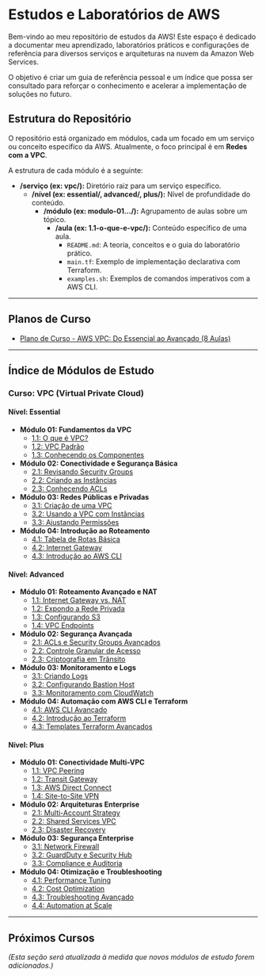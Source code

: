 # Estudos e Laboratórios de AWS

Bem-vindo ao meu repositório de estudos da AWS! Este espaço é dedicado a documentar meu aprendizado, laboratórios práticos e configurações de referência para diversos serviços e arquiteturas na nuvem da Amazon Web Services.

O objetivo é criar um guia de referência pessoal e um índice que possa ser consultado para reforçar o conhecimento e acelerar a implementação de soluções no futuro.

## Estrutura do Repositório

O repositório está organizado em módulos, cada um focado em um serviço ou conceito específico da AWS. Atualmente, o foco principal é em **Redes com a VPC**.

A estrutura de cada módulo é a seguinte:

-   **/serviço (ex: vpc/):** Diretório raiz para um serviço específico.
    -   **/nível (ex: essential/, advanced/, plus/):** Nível de profundidade do conteúdo.
        -   **/módulo (ex: modulo-01.../):** Agrupamento de aulas sobre um tópico.
            -   **/aula (ex: 1.1-o-que-e-vpc/):** Conteúdo específico de uma aula.
                -   `README.md`: A teoria, conceitos e o guia do laboratório prático.
                -   `main.tf`: Exemplo de implementação declarativa com Terraform.
                -   `examples.sh`: Exemplos de comandos imperativos com a AWS CLI.

---

## Planos de Curso

- [Plano de Curso - AWS VPC: Do Essencial ao Avançado (8 Aulas)](./README-CURSO-ADVANCED.md)

---

## Índice de Módulos de Estudo

### Curso: VPC (Virtual Private Cloud)

#### Nível: Essential

-   **Módulo 01: Fundamentos da VPC**
    -   [1.1: O que é VPC?](./vpc/essential/modulo-01-fundamentos-da-vpc/1.1-o-que-e-vpc/README.md)
    -   [1.2: VPC Padrão](./vpc/essential/modulo-01-fundamentos-da-vpc/1.2-vpc-padrao/README.md)
    -   [1.3: Conhecendo os Componentes](./vpc/essential/modulo-01-fundamentos-da-vpc/1.3-conhecendo-os-componentes/README.md)
-   **Módulo 02: Conectividade e Segurança Básica**
    -   [2.1: Revisando Security Groups](./vpc/essential/modulo-02-conectividade-e-seguranca-basica/2.1-revisando-security-groups/README.md)
    -   [2.2: Criando as Instâncias](./vpc/essential/modulo-02-conectividade-e-seguranca-basica/2.2-criando-as-instancias/README.md)
    -   [2.3: Conhecendo ACLs](./vpc/essential/modulo-02-conectividade-e-seguranca-basica/2.3-conhecendo-acls/README.md)
-   **Módulo 03: Redes Públicas e Privadas**
    -   [3.1: Criação de uma VPC](./vpc/essential/modulo-03-redes-publicas-e-privadas/3.1-criacao-de-uma-vpc/README.md)
    -   [3.2: Usando a VPC com Instâncias](./vpc/essential/modulo-03-redes-publicas-e-privadas/3.2-usando-a-vpc-com-instancias/README.md)
    -   [3.3: Ajustando Permissões](./vpc/essential/modulo-03-redes-publicas-e-privadas/3.3-ajustando-permissoes/README.md)
-   **Módulo 04: Introdução ao Roteamento**
    -   [4.1: Tabela de Rotas Básica](./vpc/essential/modulo-04-introducao-ao-roteamento/4.1-tabela-de-rotas-basica/README.md)
    -   [4.2: Internet Gateway](./vpc/essential/modulo-04-introducao-ao-roteamento/4.2-internet-gateway/README.md)
    -   [4.3: Introdução ao AWS CLI](./vpc/essential/modulo-04-introducao-ao-roteamento/4.3-introducao-ao-aws-cli/README.md)

#### Nível: Advanced

-   **Módulo 01: Roteamento Avançado e NAT**
    -   [1.1: Internet Gateway vs. NAT](./vpc/advanced/modulo-01-roteamento-avancado-e-nat/1.1-internet-gateway-vs-nat/README.md)
    -   [1.2: Expondo a Rede Privada](./vpc/advanced/modulo-01-roteamento-avancado-e-nat/1.2-expondo-a-rede-privada/README.md)
    -   [1.3: Configurando S3](./vpc/advanced/modulo-01-roteamento-avancado-e-nat/1.3-configurando-s3/README.md)
    -   [1.4: VPC Endpoints](./vpc/advanced/modulo-01-roteamento-avancado-e-nat/1.4-vpc-endpoints/README.md)
-   **Módulo 02: Segurança Avançada**
    -   [2.1: ACLs e Security Groups Avançados](./vpc/advanced/modulo-02-seguranca-avancada/2.1-acls-e-security-groups-avancados/README.md)
    -   [2.2: Controle Granular de Acesso](./vpc/advanced/modulo-02-seguranca-avancada/2.2-controle-granular-de-acesso/README.md)
    -   [2.3: Criptografia em Trânsito](./vpc/advanced/modulo-02-seguranca-avancada/2.3-criptografia-em-transito/README.md)
-   **Módulo 03: Monitoramento e Logs**
    -   [3.1: Criando Logs](./vpc/advanced/modulo-03-monitoramento-e-logs/3.1-criando-logs/README.md)
    -   [3.2: Configurando Bastion Host](./vpc/advanced/modulo-03-monitoramento-e-logs/3.2-configurando-bastion-host/README.md)
    -   [3.3: Monitoramento com CloudWatch](./vpc/advanced/modulo-03-monitoramento-e-logs/3.3-monitoramento-com-cloudwatch/README.md)
-   **Módulo 04: Automação com AWS CLI e Terraform**
    -   [4.1: AWS CLI Avançado](./vpc/advanced/modulo-04-automacao-com-aws-cli-e-terraform/4.1-aws-cli-avancado/README.md)
    -   [4.2: Introdução ao Terraform](./vpc/advanced/modulo-04-automacao-com-aws-cli-e-terraform/4.2-introducao-ao-terraform/README.md)
    -   [4.3: Templates Terraform Avançados](./vpc/advanced/modulo-04-automacao-com-aws-cli-e-terraform/4.3-templates-terraform-avancados/README.md)

#### Nível: Plus

-   **Módulo 01: Conectividade Multi-VPC**
    -   [1.1: VPC Peering](./vpc/plus/modulo-01-conectividade-multi-vpc/1.1-vpc-peering/README.md)
    -   [1.2: Transit Gateway](./vpc/plus/modulo-01-conectividade-multi-vpc/1.2-transit-gateway/README.md)
    -   [1.3: AWS Direct Connect](./vpc/plus/modulo-01-conectividade-multi-vpc/1.3-aws-direct-connect/README.md)
    -   [1.4: Site-to-Site VPN](./vpc/plus/modulo-01-conectividade-multi-vpc/1.4-site-to-site-vpn/README.md)
-   **Módulo 02: Arquiteturas Enterprise**
    -   [2.1: Multi-Account Strategy](./vpc/plus/modulo-02-arquiteturas-enterprise/2.1-multi-account-strategy/README.md)
    -   [2.2: Shared Services VPC](./vpc/plus/modulo-02-arquiteturas-enterprise/2.2-shared-services-vpc/README.md)
    -   [2.3: Disaster Recovery](./vpc/plus/modulo-02-arquiteturas-enterprise/2.3-disaster-recovery/README.md)
-   **Módulo 03: Segurança Enterprise**
    -   [3.1: Network Firewall](./vpc/plus/modulo-03-seguranca-enterprise/3.1-network-firewall/README.md)
    -   [3.2: GuardDuty e Security Hub](./vpc/plus/modulo-03-seguranca-enterprise/3.2-guardduty-e-security-hub/README.md)
    -   [3.3: Compliance e Auditoria](./vpc/plus/modulo-03-seguranca-enterprise/3.3-compliance-e-auditoria/README.md)
-   **Módulo 04: Otimização e Troubleshooting**
    -   [4.1: Performance Tuning](./vpc/plus/modulo-04-otimizacao-e-troubleshooting/4.1-performance-tuning/README.md)
    -   [4.2: Cost Optimization](./vpc/plus/modulo-04-otimizacao-e-troubleshooting/4.2-cost-optimization/README.md)
    -   [4.3: Troubleshooting Avançado](./vpc/plus/modulo-04-otimizacao-e-troubleshooting/4.3-troubleshooting-avancado/README.md)
    -   [4.4: Automation at Scale](./vpc/plus/modulo-04-otimizacao-e-troubleshooting/4.4-automation-at-scale/README.md)

---

## Próximos Cursos

*(Esta seção será atualizada à medida que novos módulos de estudo forem adicionados.)*